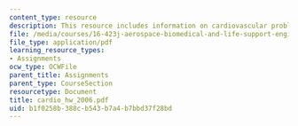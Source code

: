 ```yaml
---
content_type: resource
description: This resource includes information on cardiovascular problem.
file: /media/courses/16-423j-aerospace-biomedical-and-life-support-engineering-spring-2006/b1f0258b388cb543b7a4b7bbd37f28bd_cardio_hw_2006.pdf
file_type: application/pdf
learning_resource_types:
- Assignments
ocw_type: OCWFile
parent_title: Assignments
parent_type: CourseSection
resourcetype: Document
title: cardio_hw_2006.pdf
uid: b1f0258b-388c-b543-b7a4-b7bbd37f28bd
---
```

